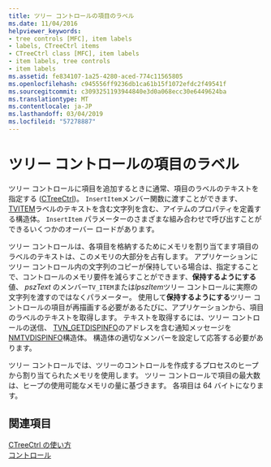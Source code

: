 ```yaml
---
title: ツリー コントロールの項目のラベル
ms.date: 11/04/2016
helpviewer_keywords:
- tree controls [MFC], item labels
- labels, CTreeCtrl items
- CTreeCtrl class [MFC], item labels
- item labels, tree controls
- item labels
ms.assetid: fe834107-1a25-4280-aced-774c11565805
ms.openlocfilehash: c945556ff9236db1ca61b15f1072efdc2f49541f
ms.sourcegitcommit: c3093251193944840e3d0a068ecc30e6449624ba
ms.translationtype: MT
ms.contentlocale: ja-JP
ms.lasthandoff: 03/04/2019
ms.locfileid: "57278887"
---
```

# <a name="tree-control-item-labels"></a>ツリー コントロールの項目のラベル

ツリー コントロールに項目を追加するときに通常、項目のラベルのテキストを指定する ([CTreeCtrl](../mfc/reference/ctreectrl-class.md))。 `InsertItem`メンバー関数に渡すことができます、 [TVITEM](/windows/desktop/api/commctrl/ns-commctrl-tagtvitema)ラベルのテキストを含む文字列を含む、アイテムのプロパティを定義する構造体。 `InsertItem` パラメーターのさまざまな組み合わせで呼び出すことができるいくつかのオーバー ロードがあります。

ツリー コントロールは、各項目を格納するためにメモリを割り当てます項目のラベルのテキストは、このメモリの大部分を占有します。 アプリケーションにツリー コントロール内の文字列のコピーが保持している場合は、指定することで、コントロールのメモリ要件を減らすことができます、**保持するようにする**値、 *pszText* のメンバー`TV_ITEM`または*lpszItem*ツリー コントロールに実際の文字列を渡すのではなくパラメーター。 使用して**保持するようにする**ツリー コントロールの項目が再描画する必要があるたびに、アプリケーションから、項目のラベルのテキストを取得します。 テキストを取得するには、ツリー コントロールの送信、 [TVN_GETDISPINFO](/windows/desktop/Controls/tvn-getdispinfo)のアドレスを含む通知メッセージを[NMTVDISPINFO](/windows/desktop/api/commctrl/ns-commctrl-tagtvdispinfoa)構造体。 構造体の適切なメンバーを設定して応答する必要があります。

ツリー コントロールでは、ツリーのコントロールを作成するプロセスのヒープから割り当てられたメモリを使用します。 ツリー コントロールで項目の最大数は、ヒープの使用可能なメモリの量に基づきます。 各項目は 64 バイトになります。

## <a name="see-also"></a>関連項目

[CTreeCtrl の使い方](../mfc/using-ctreectrl.md)<br/>
[コントロール](../mfc/controls-mfc.md)
